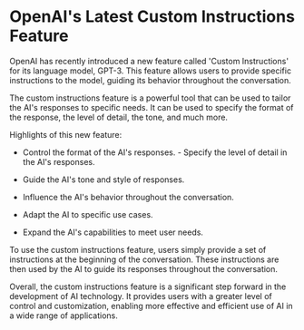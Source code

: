 # OpenAI's Latest Custom Instructions Feature

OpenAI has recently introduced a new feature called 'Custom Instructions' for its language model, GPT-3. This feature allows users to provide specific instructions to the model, guiding its behavior throughout the conversation.

The custom instructions feature is a powerful tool that can be used to tailor the AI's responses to specific needs. It can be used to specify the format of the response, the level of detail, the tone, and much more.

Highlights of this new feature:
- Control the format of the AI's responses.	- Specify the level of detail in the AI's responses.
- Guide the AI's tone and style of responses.
- Influence the AI's behavior throughout the conversation.

- Adapt the AI to specific use cases.

- Expand the AI's capabilities to meet user needs.

To use the custom instructions feature, users simply provide a set of instructions at the beginning of the conversation. These instructions are then used by the AI to guide its responses throughout the conversation.

Overall, the custom instructions feature is a significant step forward in the development of AI technology. It provides users with a greater level of control and customization, enabling more effective and efficient use of AI in a wide range of applications.